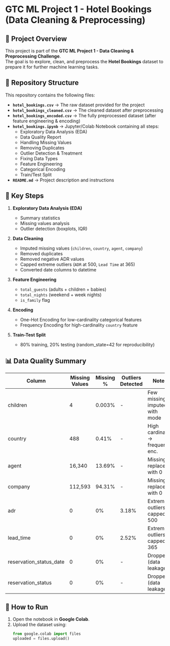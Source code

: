 # GTC ML Project 1 - Hotel Bookings (Data Cleaning & Preprocessing)

## 📌 Project Overview
This project is part of the **GTC ML Project 1 - Data Cleaning & Preprocessing Challenge**.  
The goal is to explore, clean, and preprocess the **Hotel Bookings** dataset to prepare it for further machine learning tasks.

## 📂 Repository Structure
This repository contains the following files:

- **`hotel_bookings.csv`** → The raw dataset provided for the project  
- **`hotel_bookings_cleaned.csv`** → The cleaned dataset after preprocessing  
- **`hotel_bookings_encoded.csv`** → The fully preprocessed dataset (after feature engineering & encoding)  
- **`hotel_bookings.ipynb`** → Jupyter/Colab Notebook containing all steps:
  - Exploratory Data Analysis (EDA)
  - Data Quality Report
  - Handling Missing Values
  - Removing Duplicates
  - Outlier Detection & Treatment
  - Fixing Data Types
  - Feature Engineering
  - Categorical Encoding
  - Train/Test Split
- **`README.md`** → Project description and instructions  

## 🔑 Key Steps
1. **Exploratory Data Analysis (EDA)**  
   - Summary statistics  
   - Missing values analysis  
   - Outlier detection (boxplots, IQR)  

2. **Data Cleaning**  
   - Imputed missing values (`children`, `country`, `agent`, `company`)  
   - Removed duplicates  
   - Removed negative ADR values  
   - Capped extreme outliers (`ADR` at 500, `Lead Time` at 365)  
   - Converted date columns to datetime  

3. **Feature Engineering**  
   - `total_guests` (adults + children + babies)  
   - `total_nights` (weekend + week nights)  
   - `is_family` flag  

4. **Encoding**  
   - One-Hot Encoding for low-cardinality categorical features  
   - Frequency Encoding for high-cardinality `country` feature  

5. **Train-Test Split**  
   - 80% training, 20% testing (random_state=42 for reproducibility)  

## 📊 Data Quality Summary
| Column                 | Missing Values | Missing %  | Outliers Detected | Notes                              |
|-------------------------|----------------|------------|-------------------|------------------------------------|
| children               | 4              | 0.003%     | -                 | Few missing → imputed with mode    |
| country                | 488            | 0.41%      | -                 | High cardinality → frequency enc.  |
| agent                  | 16,340         | 13.69%     | -                 | Missing → replaced with 0          |
| company                | 112,593        | 94.31%     | -                 | Missing → replaced with 0          |
| adr                    | 0              | 0%         | 3.18%             | Extreme outliers, capped at 500    |
| lead_time              | 0              | 0%         | 2.52%             | Extreme outliers, capped at 365    |
| reservation_status_date| 0              | 0%         | -                 | Dropped (data leakage)             |
| reservation_status     | 0              | 0%         | -                 | Dropped (data leakage)             |

## 🚀 How to Run
1. Open the notebook in **Google Colab**.  
2. Upload the dataset using:  
   ```python
   from google.colab import files
   uploaded = files.upload()
